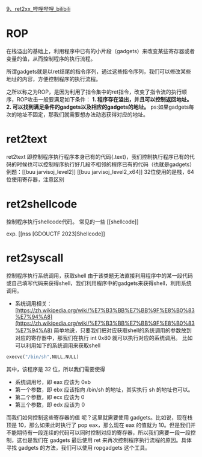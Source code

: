 
[9、ret2xx_哔哩哔哩_bilibili](https://www.bilibili.com/video/BV1Uv411j7fr/?p=9&spm_id_from=333.1007.top_right_bar_window_history.content.click&vd_source=5fae7a44ef30f9bc4ae07b1f5acacb41)
# ROP
在栈溢出的基础上，利用程序中已有的小片段（gadgets）来改变某些寄存器或者变量的值，从而控制程序的执行流程。

所谓gadgets就是以ret结尾的指令序列，通过这些指令序列，我们可以修改某些地址的内容，方便控制程序的执行流程。

之所以称之为ROP，是因为利用了指令集中的ret指令，改变了指令流的执行顺序，ROP攻击一般要满足如下条件：
	**1. 程序存在溢出，并且可以控制返回地址。**
	**2. 可以找到满足条件的gadgets以及相应的gadgets的地址。**
ps:如果gadgets每次的地址不固定，那我们就需要想办法动态获得对应的地址。

# ret2text
ret2text 即控制程序执行程序本身已有的代码{.text)，我们控制执行程序已有的代码的时候也可以控制程序执行好几段不相邻的程序已有的代码（也就是gadgets）
例题：[[buu jarvisoj_level2]]   [[buu jarvisoj_level2_x64]]
32位使用的是栈，64位使用寄存器，注意区别
# ret2shellcode
控制程序执行shellcode代码。
常见的一些  [[shellcode]]

exp.  [[nss [GDOUCTF 2023]Shellcode]]


# ret2syscall
控制程序执行系统调用，获取shell
由于该类题无法直接利用程序中的某一段代码或自己填写代码来获得shell，我们利用程序中的gadgets来获得shell，利用系统调用。
- 系统调用相关：[https://zh.wikipedia.org/wiki/%E7%B3%BB%E7%BB%9F%E8%B0%83%E7%94%A8](https://zh.wikipedia.org/wiki/%E7%B3%BB%E7%BB%9F%E8%B0%83%E7%94%A8)
简单地说，只要我们把对应获取shell的系统调用的参数放到对应的寄存器中，那我们在执行 int 0x80 就可以执行对应的系统调用。
比如可以利用如下的系统调用来获取shell
```python
execve("/bin/sh",NULL,NULL)
```
其中，该程序是 32 位，所以我们需要使得

- 系统调用号，即 eax 应该为 0xb
- 第一个参数，即 ebx 应该指向 /bin/sh 的地址，其实执行 sh 的地址也可以。
- 第二个参数，即 ecx 应该为 0
- 第三个参数，即 edx 应该为 0

而我们如何控制这些寄存器的值 呢？这里就需要使用 gadgets。比如说，现在栈顶是 10，那么如果此时执行了 pop eax，那么现在 eax 的值就为 10。但是我们并不能期待有一段连续的代码可以同时控制对应的寄存器，所以我们需要一段一段控制，这也是我们在 gadgets 最后使用 ret 来再次控制程序执行流程的原因。具体寻找 gadgets 的方法，我们可以使用 ropgadgets 这个工具。
